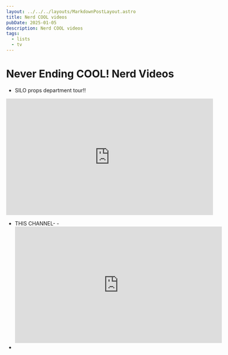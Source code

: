 ```yaml
---
layout: ../../../layouts/MarkdownPostLayout.astro
title: Nerd COOL videos
pubDate: 2025-01-05
description: Nerd COOL videos
tags:
  - lists
  - tv
---
```

# Never Ending COOL! Nerd Videos

- SILO props department tour!!
<iframe width="560/5" height="315/5" src="https://www.youtube.com/embed/Oz5TOGoYRAk?si=EnK3fxATMspf4-g-" title="YouTube video player" frameborder="0" allow="accelerometer; autoplay; clipboard-write; encrypted-media; gyroscope; picture-in-picture; web-share" referrerpolicy="strict-origin-when-cross-origin" allowfullscreen></iframe>


- THIS CHANNEL-
-<iframe width="560" height="315" src="https://www.youtube.com/embed/MwIBTbumd1Q?si=p3AVYcYoheZKPiMf" title="YouTube video player" frameborder="0" allow="accelerometer; autoplay; clipboard-write; encrypted-media; gyroscope; picture-in-picture; web-share" referrerpolicy="strict-origin-when-cross-origin" allowfullscreen></iframe>
- 